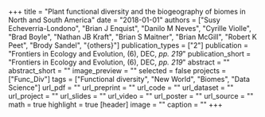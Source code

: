 +++
title = "Plant functional diversity and the biogeography of biomes in North and South America"
date = "2018-01-01"
authors = ["Susy Echeverria-Londono", "Brian J Enquist", "Danilo M Neves", "Cyrille Violle", "Brad Boyle", "Nathan JB Kraft", "Brian S Maitner", "Brian McGill", "Robert K Peet", "Brody Sandel", "{others}"]
publication_types = ["2"]
publication = "Frontiers in Ecology and Evolution, (6), DEC, _pp. 219_"
publication_short = "Frontiers in Ecology and Evolution, (6), DEC, _pp. 219_"
abstract = ""
abstract_short = ""
image_preview = ""
selected = false
projects = ["Func_Div"]
tags = ["Functional diversity", "New World", "Biomes", "Data Science"]
url_pdf = ""
url_preprint = ""
url_code = ""
url_dataset = ""
url_project = ""
url_slides = ""
url_video = ""
url_poster = ""
url_source = ""
math = true
highlight = true
[header]
image = ""
caption = ""
+++
